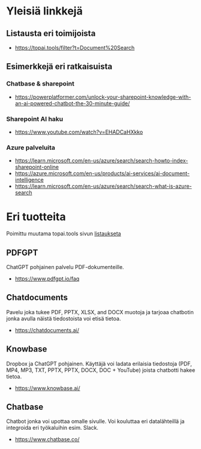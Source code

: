 # Yleisiä linkkejä

## Listausta eri toimijoista

- https://topai.tools/filter?t=Document%20Search

## Esimerkkejä eri ratkaisuista

### Chatbase & sharepoint

- https://powerplatformer.com/unlock-your-sharepoint-knowledge-with-an-ai-powered-chatbot-the-30-minute-guide/

### Sharepoint AI haku

- https://www.youtube.com/watch?v=EHADCaHXkko

### Azure palveluita

- https://learn.microsoft.com/en-us/azure/search/search-howto-index-sharepoint-online
- https://azure.microsoft.com/en-us/products/ai-services/ai-document-intelligence
- https://learn.microsoft.com/en-us/azure/search/search-what-is-azure-search

# Eri tuotteita

Poimittu muutama topai.tools sivun [listaukseta](https://topai.tools/filter?t=Document%20Search)

## PDFGPT

ChatGPT pohjainen palvelu PDF-dokumenteille.

- https://www.pdfgpt.io/faq

## Chatdocuments

Pavelu joka tukee PDF, PPTX, XLSX, and DOCX muotoja ja tarjoaa chatbotin jonka avulla näistä tiedostoista voi etisä tietoa.

- https://chatdocuments.ai/

## Knowbase

Dropbox ja ChatGPT pohjainen. Käyttäjä voi ladata erilaisia tiedostoja
(PDF, MP4, MP3, TXT, PPTX, PPTX, DOCX, DOC + YouTube) joista chatbotti hakee tietoa.

- https://www.knowbase.ai/

## Chatbase

Chatbot jonka voi upottaa omalle sivulle. Voi kouluttaa eri datalähteillä ja integroida eri työkaluihin esim. Slack.

- https://www.chatbase.co/
